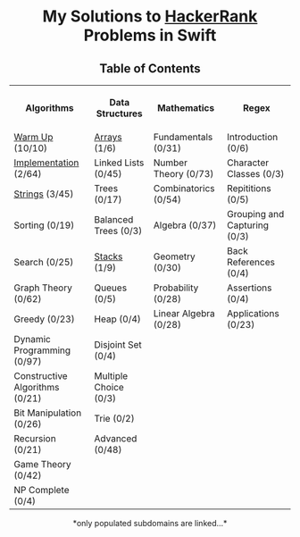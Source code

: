 <h1 align="center">My Solutions to <a href="https://www.hackerrank.com/dashboard">HackerRank</a> Problems in Swift</h1>
<h2 align="center">Table of Contents</h2>
<table style="width:100%">
  <tr>
    <th><p align="center">Algorithms</p></th>
    <th><p align="center">Data Structures</p></th>
    <th><p align="center">Mathematics</p></th>
    <th><p align="center">Regex</p></th>
  </tr>
  <tr>
    <td><a align="center" href="/Algorithms/Warm%20Up">Warm Up</a> (10/10)</td>
    <td><a align="center" href="/Data%20Structures/Arrays">Arrays</a> (1/6)</td>
    <td>Fundamentals (0/31)</td>
    <td>Introduction (0/6)</td>
  </tr>
  <tr>
    <td><a align="center" href="/Algorithms/Implementation">Implementation</a> (2/64)</td>
    <td>Linked Lists (0/45)</td>
    <td>Number Theory (0/73)</td>
    <td>Character Classes (0/3)</td>
  </tr>
  <tr>
    <td><a align="center" href="/Algorithms/Strings">Strings</a> (3/45)</td>
    <td>Trees (0/17)</td>
    <td>Combinatorics (0/54)</td>
    <td>Repititions (0/5)</td>
  </tr>
  <tr>
    <td>Sorting (0/19)</td>
    <td>Balanced Trees (0/3)</td>
    <td>Algebra (0/37)</td>
    <td>Grouping and Capturing (0/3)</td>
  </tr>
  <tr>
    <td>Search (0/25)</td>
    <td><a align="center" href="/Data%20Structures/Stacks">Stacks</a> (1/9)</td>
    <td>Geometry (0/30)</td>
    <td>Back References (0/4)</td>
  </tr>
  <tr>
    <td>Graph Theory (0/62)</td>
    <td>Queues (0/5)</td>
    <td>Probability (0/28)</td>
    <td>Assertions (0/4)</td>
  </tr>
  <tr>
    <td>Greedy (0/23)</td>
    <td>Heap (0/4)</td>
    <td>Linear Algebra (0/28)</td>
    <td>Applications (0/23)</td>
  </tr>
  <tr>
    <td>Dynamic Programming (0/97)</td>
    <td>Disjoint Set (0/4)</td>
    <td></td>
    <td></td>
  </tr>
  <tr>
    <td>Constructive Algorithms (0/21)</td>
    <td>Multiple Choice (0/3)</td>
    <td></td>
    <td></td>
  </tr>
  <tr>
    <td>Bit Manipulation (0/26)</td>
    <td>Trie (0/2)</td>
    <td></td>
    <td></td>
  </tr>
  <tr>
    <td>Recursion (0/21)</td>
    <td>Advanced (0/48)</td>
    <td></td>
    <td></td>
  </tr>
  <tr>
    <td>Game Theory (0/42)</td>
    <td></td>
    <td></td>
    <td></td>
  </tr>
  <tr>
    <td>NP Complete (0/4)</td>
    <td></td>
    <td></td>
    <td></td>
  </tr>
</table>
<p align="center">*only populated subdomains are linked...*</p>
<br>
